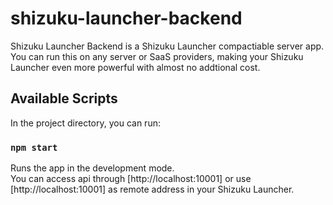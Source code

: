 # shizuku-launcher-backend

Shizuku Launcher Backend is a Shizuku Launcher compactiable server app. You can run this on any server or SaaS providers, making your Shizuku Launcher even more powerful with almost no addtional cost.

## Available Scripts

In the project directory, you can run:

### `npm start`

Runs the app in the development mode.\
You can access api through [http://localhost:10001] or use [http://localhost:10001] as remote address in your Shizuku Launcher.
